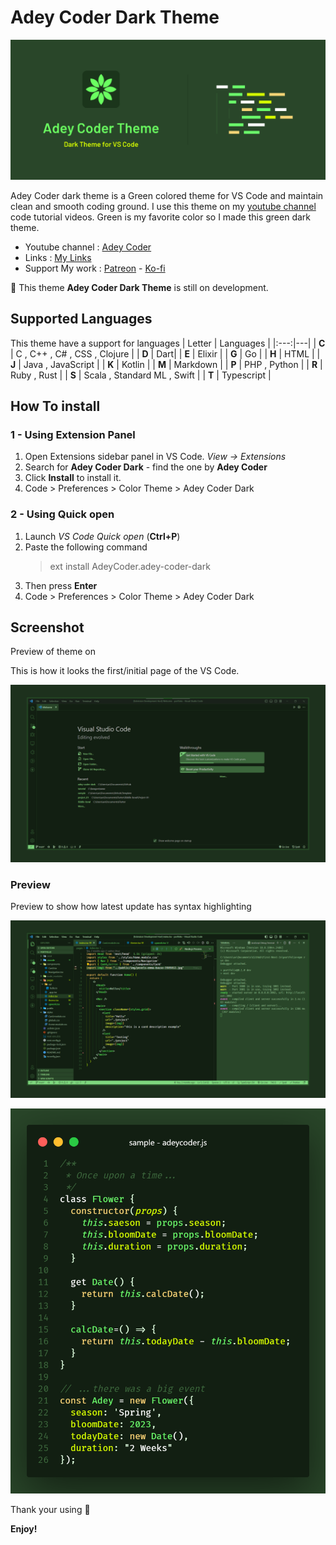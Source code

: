 
# Adey Coder Dark Theme

![Adey Coder Dark Theme][banner]

Adey Coder dark theme is a Green colored theme for VS Code and maintain clean and smooth coding ground. I use this theme on my [youtube channel][youtube-link] code tutorial videos. Green is my favorite color so I made this green dark theme.

- Youtube channel : [Adey Coder][youtube-link]
- Links : [My Links](https://znap.link/adeycoder)
- Support My work : [Patreon](https://www.patreon.com/adeycoder) - [Ko-fi](https://ko-fi.com/adeycoder)

🔔 This theme **Adey Coder Dark Theme** is still on development.

## Supported Languages

This theme have a support for languages
| Letter | Languages |
|:---:|---|
| **C** | C , C++ , C# , CSS , Clojure |
| **D** | Dart|
| **E** | Elixir |
| **G** | Go |
| **H** | HTML |
| **J** | Java , JavaScript |
| **K** | Kotlin |
| **M** | Markdown |
| **P** | PHP , Python |
| **R** | Ruby , Rust |
| **S** | Scala , Standard ML , Swift |
| **T** | Typescript |

## How To install

### 1 - Using Extension Panel

1. Open Extensions sidebar panel in VS Code. _View → Extensions_
1. Search for **Adey Coder Dark** - find the one by **Adey Coder**
1. Click **Install** to install it.
1. Code > Preferences > Color Theme > Adey Coder Dark

### 2 - Using Quick open

1. Launch _VS Code Quick open_ (**Ctrl+P**)
1. Paste the following command
    > ext install AdeyCoder.adey-coder-dark
1. Then press **Enter**
1. Code > Preferences > Color Theme > Adey Coder Dark

## Screenshot

Preview of theme on

This is how it looks the first/initial page of the VS Code.

![ScreenShot of Welcome Page][welcome]

### Preview

Preview to show how latest update has syntax highlighting

![ScreenShot of Next.JS Project][nextjs]

![ScreenShot of Javascript][javascript]

Thank your using 🙂

**Enjoy!**

[banner]: ./images/banner-v2.png
[welcome]: ./images/welcome.png
[nextjs]: ./images/Preview.png
[javascript]: ./images/js.png
[youtube-link]: https://youtube.com/@AdeyCoder
